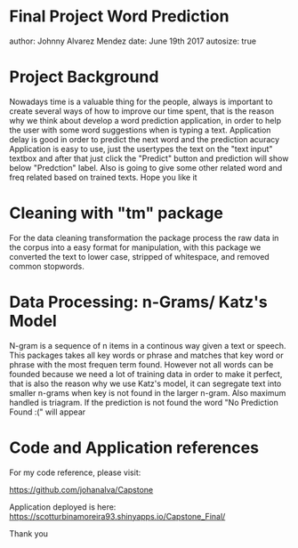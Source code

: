 Final Project Word Prediction
========================================================
author: Johnny Alvarez Mendez
date: June 19th 2017
autosize: true

Project Background
========================================================

Nowadays time is a valuable thing for the people, always is important to create several ways of how to improve our time
spent, that is the reason why we think about develop a word prediction application, in order to help the user with some
word suggestions when is typing a text.
Application delay is good in order to predict the next word and the prediction acuracy 
Application is easy to use, just the usertypes the text on the "text input" textbox and after that just click the "Predict" button and prediction will show below "Predction" label.
Also is going to give some other related word and freq related based on trained texts.
Hope you like it

Cleaning with "tm" package
========================================================
For the data cleaning transformation the package process the raw data in the corpus into a easy format for manipulation, with this package we converted the text to lower case, stripped of whitespace, and removed common stopwords.

Data Processing: n-Grams/ Katz's Model
========================================================

N-gram is a sequence of n items in a continous way given a text or speech. This packages takes all key words or phrase and matches that key word or phrase with the most frequen term found. However not all words can be founded because we need a lot of training data in order to make it perfect, that is also the reason why we use Katz's model, it can segregate text into smaller n-grams when key is not found in the larger n-gram. Also maximum handled is triagram.
If the prediction is not found the word "No Prediction Found :(" will appear


Code and Application references
========================================================

For my code reference, please visit:

https://github.com/johanalva/Capstone

Application deployed is here: https://scotturbinamoreira93.shinyapps.io/Capstone_Final/



Thank you


